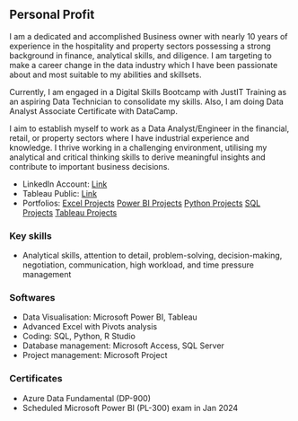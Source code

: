 ## Personal Profit ##
I am a dedicated and accomplished Business owner with nearly 10 years of experience in the hospitality and property sectors possessing a strong background in finance, analytical skills, and diligence. I am targeting to make a career change in the data industry which I have been passionate about and most suitable to my abilities and skillsets.

Currently, I am engaged in a Digital Skills Bootcamp with JustIT Training as an aspiring Data Technician to consolidate my skills. Also, I am doing Data Analyst Associate Certificate with DataCamp.

I aim to establish myself to work as a Data Analyst/Engineer in the financial, retail, or property sectors where I have industrial experience and knowledge. I thrive working in a challenging environment, utilising my analytical and critical thinking skills to derive meaningful insights and contribute to important business decisions.
- LinkedIn Account: [Link](www.linkedin.com/in/thao-ta-444545172)
- Tableau Public: [Link](https://public.tableau.com/app/profile/thao.ta6225/vizzes)
- Portfolios: [Excel Projects](https://github.com/Thaophuongta/Portfolios/tree/main/Excel%20Projects) [Power BI Projects](https://github.com/Thaophuongta/Portfolios/tree/main/Power%20BI%20Projects) [Python Projects](https://github.com/Thaophuongta/Portfolios/tree/main/Python%20Projects) [SQL Projects](https://github.com/Thaophuongta/Portfolios/tree/main/SQL%20Projects) [Tableau Projects](https://github.com/Thaophuongta/Portfolios/tree/main/Tableau%20Projects)

### Key skills ###
- Analytical skills, attention to detail, problem-solving, decision-making, negotiation, communication, high workload, and time pressure management
### Softwares ### 
- Data Visualisation: Microsoft Power BI, Tableau
- Advanced Excel with Pivots analysis
- Coding: SQL, Python, R Studio
- Database management: Microsoft Access, SQL Server
- Project management: Microsoft Project
### Certificates ### 
- Azure Data Fundamental (DP-900)
- Scheduled Microsoft Power BI (PL-300) exam in Jan 2024



